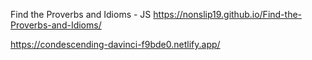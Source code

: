 Find the Proverbs and Idioms - JS 
https://nonslip19.github.io/Find-the-Proverbs-and-Idioms/

https://condescending-davinci-f9bde0.netlify.app/


